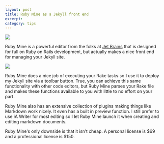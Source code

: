 ```yaml
---
layout: post
title: Ruby Mine as a Jekyll front end
excerpt:
category: tips
---
```

<img src="http://i.imgur.com/smVdS.png">

Ruby Mine is a powerful editor from the folks at [Jet Brains] that is designed for full on Ruby on Rails development, but actually makes a nice front end for managing your Jekyll site.

<!-- more -->

<img src="http://i.imgur.com/mUEwQ.png">

Ruby Mine does a nice job of executing your Rake tasks so I use it to deploy my Jekyll site via a toolbar button.  True, you can achieve this same functionality with other code editors, but Ruby Mine parses your Rake file and makes these functions available to you with little to no effort on your part.

Ruby Mine also has an extensive collection of plugins making things like Markdown work nicely. It even has a built in preview function.  I still prefer to use iA Writer for most editing so I let Ruby Mine launch it when creating and editing markdown documents.

Ruby Mine's only downside is that it isn't cheap.  A personal license is $69 and a professional license is $150.

[Jet Brains]:http://www.jetbrains.com


